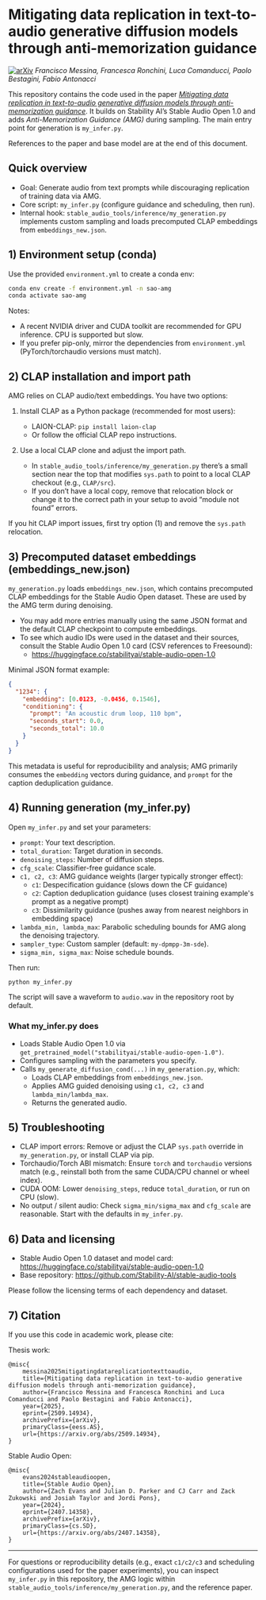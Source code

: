 # Mitigating data replication in text-to-audio generative diffusion models through anti-memorization guidance
[![arXiv](https://img.shields.io/badge/arXiv-Paper-<COLOR>.svg)](https://arxiv.org/abs/2509.14934) *Francisco Messina, Francesca Ronchini, Luca Comanducci, Paolo Bestagini, Fabio Antonacci*

This repository contains the code used in the paper *[Mitigating data replication in text-to-audio generative diffusion models through anti-memorization guidance](https://arxiv.org/abs/2509.14934)*. It builds on Stability AI’s Stable Audio Open 1.0 and adds *Anti-Memorization Guidance (AMG)* during sampling. The main entry point for generation is `my_infer.py`.

References to the paper and base model are at the end of this document.

## Quick overview

- Goal: Generate audio from text prompts while discouraging replication of training data via AMG.
- Core script: `my_infer.py` (configure guidance and scheduling, then run).
- Internal hook: `stable_audio_tools/inference/my_generation.py` implements custom sampling and loads precomputed CLAP embeddings from `embeddings_new.json`.

## 1) Environment setup (conda)

Use the provided `environment.yml` to create a conda env:

```bash
conda env create -f environment.yml -n sao-amg
conda activate sao-amg
```

Notes:
- A recent NVIDIA driver and CUDA toolkit are recommended for GPU inference. CPU is supported but slow.
- If you prefer pip-only, mirror the dependencies from `environment.yml` (PyTorch/torchaudio versions must match).

## 2) CLAP installation and import path

AMG relies on CLAP audio/text embeddings. You have two options:

1) Install CLAP as a Python package (recommended for most users):
	 - LAION-CLAP: `pip install laion-clap`
	 - Or follow the official CLAP repo instructions.

2) Use a local CLAP clone and adjust the import path.
	 - In `stable_audio_tools/inference/my_generation.py` there’s a small section near the top that modifies `sys.path` to point to a local CLAP checkout (e.g., `CLAP/src`).
	 - If you don’t have a local copy, remove that relocation block or change it to the correct path in your setup to avoid “module not found” errors.

If you hit CLAP import issues, first try option (1) and remove the `sys.path` relocation.

## 3) Precomputed dataset embeddings (embeddings_new.json)

`my_generation.py` loads `embeddings_new.json`, which contains precomputed CLAP embeddings for the Stable Audio Open dataset. These are used by the AMG term during denoising.

- You may add more entries manually using the same JSON format and the default CLAP checkpoint to compute embeddings.
- To see which audio IDs were used in the dataset and their sources, consult the Stable Audio Open 1.0 card (CSV references to Freesound):
	- https://huggingface.co/stabilityai/stable-audio-open-1.0

Minimal JSON format example:

```json
{
  "1234": {
    "embedding": [0.0123, -0.0456, 0.1546],
    "conditioning": {
      "prompt": "An acoustic drum loop, 110 bpm",
      "seconds_start": 0.0,
      "seconds_total": 10.0
    }
  }
}
```
This metadata is useful for reproducibility and analysis; AMG primarily consumes the `embedding` vectors during guidance, and `prompt` for the caption deduplication guidance.

## 4) Running generation (my_infer.py)

Open `my_infer.py` and set your parameters:

- `prompt`: Your text description.
- `total_duration`: Target duration in seconds.
- `denoising_steps`: Number of diffusion steps.
- `cfg_scale`: Classifier-free guidance scale.
- `c1, c2, c3`: AMG guidance weights (larger typically stronger effect):
	- `c1`: Despecification guidance (slows down the CF guidance)
	- `c2`: Caption deduplication guidance (uses closest training example's prompt as a negative prompt)
	- `c3`: Dissimilarity guidance (pushes away from nearest neighbors in embedding space)
- `lambda_min, lambda_max`: Parabolic scheduling bounds for AMG along the denoising trajectory.
- `sampler_type`: Custom sampler (default: `my-dpmpp-3m-sde`).
- `sigma_min, sigma_max`: Noise schedule bounds.

Then run:

```bash
python my_infer.py
```

The script will save a waveform to `audio.wav` in the repository root by default.

### What my_infer.py does

- Loads Stable Audio Open 1.0 via `get_pretrained_model("stabilityai/stable-audio-open-1.0")`.
- Configures sampling with the parameters you specify.
- Calls `my_generate_diffusion_cond(...)` in `my_generation.py`, which:
	- Loads CLAP embeddings from `embeddings_new.json`.
	- Applies AMG guided denoising using `c1, c2, c3` and `lambda_min/lambda_max`.
	- Returns the generated audio.

## 5) Troubleshooting

- CLAP import errors: Remove or adjust the CLAP `sys.path` override in `my_generation.py`, or install CLAP via pip.
- Torchaudio/Torch ABI mismatch: Ensure `torch` and `torchaudio` versions match (e.g., reinstall both from the same CUDA/CPU channel or wheel index).
- CUDA OOM: Lower `denoising_steps`, reduce `total_duration`, or run on CPU (slow).
- No output / silent audio: Check `sigma_min/sigma_max` and `cfg_scale` are reasonable. Start with the defaults in `my_infer.py`.

## 6) Data and licensing

- Stable Audio Open 1.0 dataset and model card: https://huggingface.co/stabilityai/stable-audio-open-1.0
- Base repository: https://github.com/Stability-AI/stable-audio-tools

Please follow the licensing terms of each dependency and dataset.

## 7) Citation

If you use this code in academic work, please cite:

Thesis work:

```
@misc{
	messina2025mitigatingdatareplicationtexttoaudio,
	title={Mitigating data replication in text-to-audio generative diffusion models through anti-memorization guidance}, 
	author={Francisco Messina and Francesca Ronchini and Luca Comanducci and Paolo Bestagini and Fabio Antonacci},
	year={2025},
	eprint={2509.14934},
	archivePrefix={arXiv},
	primaryClass={eess.AS},
	url={https://arxiv.org/abs/2509.14934}, 
}
```

Stable Audio Open:

```
@misc{
	evans2024stableaudioopen,
	title={Stable Audio Open}, 
	author={Zach Evans and Julian D. Parker and CJ Carr and Zack Zukowski and Josiah Taylor and Jordi Pons},
	year={2024},
	eprint={2407.14358},
	archivePrefix={arXiv},
	primaryClass={cs.SD},
	url={https://arxiv.org/abs/2407.14358}, 
}
```

---

For questions or reproducibility details (e.g., exact `c1/c2/c3` and scheduling configurations used for the paper experiments), you can inspect `my_infer.py` in this repository, the AMG logic within `stable_audio_tools/inference/my_generation.py`, and the reference paper.

